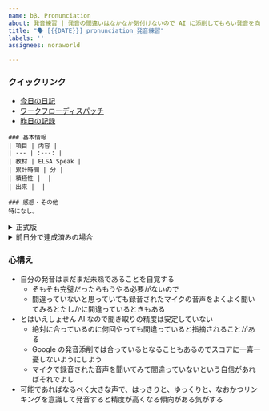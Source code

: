 ```yaml
---
name: bβ. Pronunciation
about: 発音練習 | 発音の間違いはなかなか気付けないので AI に添削してもらい発音を向上させましょう
title: "🗣️_[{{DATE}}]_pronunciation_発音練習"
labels: ''
assignees: noraworld

---
```


### クイックリンク
* [今日の日記]([{{MAIN_REPO_TODAY_URL}}])
* [ワークフローディスパッチ](https://github.com/noraworld/diary-templates-assistant/actions/workflows/pronunciation.yml)
* [昨日の記録](https://github.com/noraworld/diary-templates/blob/main/templates/pronunciation/[{{YESTERDAY_YEAR}}]/[{{YESTERDAY_MONTH}}]/[{{YESTERDAY_DATE}}]-.md)

```
### 基本情報
| 項目 | 内容 |
| --- | :---: |
| 教材 | ELSA Speak |
| 累計時間 | 分 |
| 積極性 |  |
| 出来 |  |

### 感想・その他
特になし。
```

<details>
<summary>正式版</summary>

```
### 基本情報
| 項目 | 内容 |
| --- | :---: |
| 教材 | ELSA Speak |
| 累計時間 | 分 |
| 積極性 |  |
| 出来 |  |

### 発音に苦労した音素、単語、リンキング、リダクションなど
*

### 感想・その他
特になし。
```
</details>

<details>
<summary>前日分で達成済みの場合</summary>

```
### 基本情報
| 項目 | 内容 |
| --- | :---: |
| 教材 | ELSA Speak |

### 感想・その他
前日分で達成済み。
```
</details>

### 心構え
* 自分の発音はまだまだ未熟であることを自覚する
    * そもそも完璧だったらもうやる必要がないので
    * 間違っていないと思っていても録音されたマイクの音声をよくよく聞いてみるとたしかに間違っているときもある
* とはいえしょせん AI なので聞き取りの精度は安定していない
    * 絶対に合っているのに何回やっても間違っていると指摘されることがある
    * Google の発音添削では合っているとなることもあるのでスコアに一喜一憂しないようにしよう
    * マイクで録音された音声を聞いてみて間違っていないという自信があればそれでよし
* 可能であればなるべく大きな声で、はっきりと、ゆっくりと、なおかつリンキングを意識して発音すると精度が高くなる傾向がある気がする
